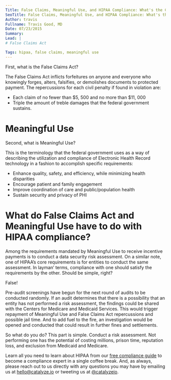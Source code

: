 ```yaml
---
Title: False Claims, Meaningful Use, and HIPAA Compliance: What's the Connection?
SeoTitle: False Claims, Meaningful Use, and HIPAA Compliance: What's the Connection?
Author: travis
Fullname: Travis Good, MD
Date: 07/23/2015
Summary: 
Lead: |
# False Claims Act

Tags: hipaa, false claims, meaningful use
---
```

First, what is the False Claims Act? 

The False Claims Act inflicts forfeitures on anyone and everyone who knowingly forges, alters, falsifies, or demolishes documents to protected payment. The repercussions for each civil penalty if found in violation are:

- Each claim of no fewer than $5, 500 and no more than $11, 000
- Triple the amount of treble damages that the federal government sustains.

# Meaningful Use

Second, what is Meaningful Use?

This is the terminology that the federal government uses as a way of describing the utilization and compliance of Electronic Health Record technology in a fashion to accomplish specific requirements:

- Enhance quality, safety, and efficiency, while minimizing health disparities
- Encourage patient and family engagement 
- Improve coordination of care and public/population health
- Sustain security and privacy of PHI

# What do False Claims Act and Meaningful Use have to do with HIPAA compliance?

Among the requirements mandated by Meaningful Use to receive incentive payments is to conduct a data security risk assessment. On a similar note, one of HIPAA’s core requirements is for entities to conduct the same assessment. In layman’ terms, compliance with one should satisfy the requirements by the other. Should be simple, right?

False!

Pre-audit screenings have begun for the next round of audits to be conducted randomly. If an audit determines that there is a possibility that an entity has not performed a risk assessment, the findings could be shared with the Centers for Medicare and Medicaid Services. This would trigger repayment of Meaningful Use and False Claims Act repercussions and possible jail time. And to add fuel to the fire, an investigation would be opened and conducted that could result in further fines and settlements.

So what do you do?
This part is simple. Conduct a risk assessment. Not performing one has the potential of costing millions, prison time, reputation loss, and exclusion from Medicaid and Medicare.

Learn all you need to learn about HIPAA from our [free compliance guide](https://catalyze.io/hipaa-compliance/) to become a compliance expert in a single coffee break. And, as always, please reach out to us directly with any questions you may have by emailing us at [hello@catalyze.io](hello@catalyze.io) or tweeting us at [@catalyzeio](https://twitter.com/catalyzeio).

